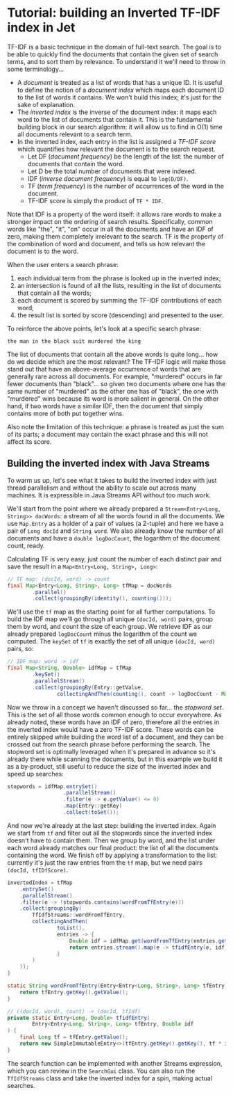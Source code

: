 # Tutorial: building an Inverted TF-IDF index in Jet

TF-IDF is a basic technique in the domain of full-text search. The goal
is to be able to quickly find the documents that contain the given set
of search terms, and to sort them by relevance. To understand it we'll
need to throw in some terminology...

- A _document_ is treated as a list of words that has a unique ID. It is
useful to define the notion of a _document index_ which maps each
document ID to the list of words it contains. We won't build this index;
it's just for the sake of explanation.
- The _inverted index_ is the inverse of the document index: it maps
each word to the list of documents that contain it. This is the
fundamental building block in our search algorithm: it will allow us to
find in O(1) time all documents relevant to a search term.
- In the inverted index, each entry in the list is assigned a _TF-IDF
score_ which quantifies how relevant the document is to the search
request.
    - Let DF (_document frequency_) be the length of the list: the
    number of documents that contain the word.
    - Let D be the total number of documents that were indexed.
    - IDF (_inverse document frequency_) is equal to `log(D/DF)`.
    - TF (_term frequency_) is the number of occurrences of the word in
    the document.
    - TF-IDF score is simply the product of `TF * IDF`.

Note that IDF is a property of the word itself: it allows rare words
to make a stronger impact on the ordering of search results.
Specifically, common words like "the", "it", "on" occur in all the
documents and have an IDF of zero, making them completely
irrelevant to the search. TF is the property of the combination of word
and document, and tells us how relevant the document is to the word.

When the user enters a search phrase:

1. each individual term from the phrase is looked up in the inverted
index;
1. an intersection is found of all the lists, resulting in the list of
documents that contain all the words;
1. each document is scored by summing the TF-IDF contributions of each
word;
1. the result list is sorted by score (descending) and presented to the
user.

To reinforce the above points, let's look at a specific search phrase:

    the man in the black suit murdered the king

The list of documents that contain all the above words is quite long...
how do we decide which are the most relevant? The TF-IDF logic will make
those stand out that have an above-average occurrence of words that are
generally rare across all documents. For example, "murdered" occurs in
far fewer documents than "black"... so given two documents where one has
the same number of "murdered" as the other one has of "black", the one
with "murdered" wins because its word is more salient in general. On
the other hand, if two words have a similar IDF, then the document that
simply contains more of both put together wins.

Also note the limitation of this technique: a phrase is treated as just
the sum of its parts; a document may contain the exact phrase and this
will not affect its score.

## Building the inverted index with Java Streams

To warm us up, let's see what it takes to build the inverted index with
just thread parallelism and without the ability to scale out across
many machines. It is expressible in Java Streams API without too much
work.

We'll start from the point where we already prepared a
`Stream<Entry<Long, String>> docWords`: a stream of all the words found
in all the documents. We use `Map.Entry` as a holder of a pair of values
(a 2-tuple) and here we have a pair of `Long docId` and `String word`.
We also already know the number of all documents and have a `double
logDocCount`, the logarithm of the document count, ready.

Calculating TF is very easy, just count the number of each distinct pair
and save the result in a `Map<Entry<Long, String>, Long>`:

```java
// TF map: (docId, word) -> count
final Map<Entry<Long, String>, Long> tfMap = docWords
        .parallel()
        .collect(groupingBy(identity(), counting()));
```

We'll use the `tf` map as the starting point for all further
computations. To build the IDF map we'll go through all unique `(docId,
word)` pairs, group them by word, and count the size of each group. We
retrieve IDF as our already prepared `logDocCount` minus the logarithm
of the count we computed. The `keySet` of `tf` is exactly the set of all
unique `(docId, word)` pairs, so:

```java
// IDF map: word -> idf
final Map<String, Double> idfMap = tfMap
        .keySet()
        .parallelStream()
        .collect(groupingBy(Entry::getValue,
                collectingAndThen(counting(), count -> logDocCount - Math.log(count))));
```

Now we throw in a concept we haven't discussed so far... the _stopword
set_. This is the set of all those words common enough to occur
everywhere. As already noted, these words have an IDF of zero, therefore
all the entries in the inverted index would have a zero TF-IDF score.
These words can be entirely skipped while building the word list of a
document, and they can be crossed out from the search phrase before
performing the search. The stopword set is optimally leveraged when it's
prepared in advance so it's already there while scanning the documents,
but in this example we build it as a by-product, still useful to reduce
the size of the inverted index and speed up searches:

```java
stopwords = idfMap.entrySet()
                  .parallelStream()
                  .filter(e -> e.getValue() <= 0)
                  .map(Entry::getKey)
                  .collect(toSet());
```

And now we're already at the last step: building the inverted index.
Again we start from `tf` and filter out all the stopwords since the
inverted index doesn't have to contain them. Then we group by word, and
the list under each word already matches our final product: the list of
all the documents containing the word. We finish off by applying a
transformation to the list: currently it's just the raw entries from the
`tf` map, but we need pairs `(docId, tfIDfScore)`.

```java
invertedIndex = tfMap
    .entrySet()
    .parallelStream()
    .filter(e -> !stopwords.contains(wordFromTfEntry(e)))
    .collect(groupingBy(
        TfIdfStreams::wordFromTfEntry,
        collectingAndThen(
                toList(),
                entries -> {
                    Double idf = idfMap.get(wordFromTfEntry(entries.get(0)));
                    return entries.stream().map(e -> tfidfEntry(e, idf)).collect(toList());
                }
        )
    ));
}

static String wordFromTfEntry(Entry<Entry<Long, String>, Long> tfEntry) {
    return tfEntry.getKey().getValue();
}

// ((docId, word), count) -> (docId, tfIdf)
private static Entry<Long, Double> tfidfEntry(
        Entry<Entry<Long, String>, Long> tfEntry, Double idf
) {
    final Long tf = tfEntry.getValue();
    return new SimpleImmutableEntry<>(tfEntry.getKey().getKey(), tf * idf);
}
```

The search function can be implemented with another Streams expression,
which you can review in the `SearchGui` class. You can also run the
`TfIdfStreams` class and take the inverted index for a spin, making
actual searches.

